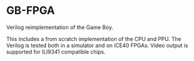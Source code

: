 # GB-FPGA

Verilog reimplementation of the Game Boy.

This includes a from scratch implementation of the CPU and PPU. The Verilog is
tested both in a simulator and on iCE40 FPGAs. Video output is supported for
ILI9341 compatible chips.

